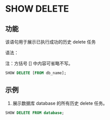 # SHOW DELETE

## 功能

该语句用于展示已执行成功的历史 delete 任务

语法：

注：方括号 [] 中内容可省略不写。

```sql
SHOW DELETE [FROM db_name];
```

## 示例

1. 展示数据库 database 的所有历史 delete 任务。

```sql
SHOW DELETE FROM database;
```
